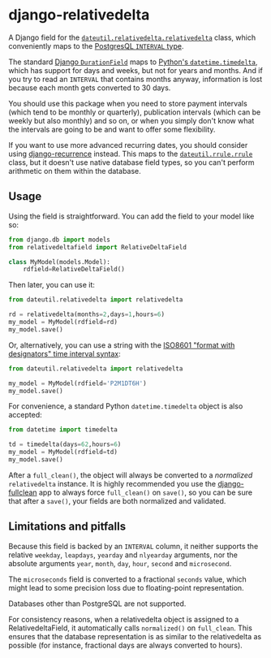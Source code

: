 # django-relativedelta

A Django field for the [`dateutil.relativedelta.relativedelta`](http://dateutil.readthedocs.io/en/stable/relativedelta.html) class,
which conveniently maps to the [PostgresQL `INTERVAL` type](https://www.postgresql.org/docs/current/static/datatype-datetime.html#DATATYPE-INTERVAL-INPUT).

The standard [Django `DurationField`](https://docs.djangoproject.com/en/1.10/ref/models/fields/#durationfield)
maps to [Python's `datetime.timedelta`](https://docs.python.org/3/library/datetime.html#datetime.timedelta), which
has support for days and weeks, but not for years and months.  And if you try to read an `INTERVAL` that contains
months anyway, information is lost because each month gets converted to 30 days.

You should use this package when you need to store payment intervals
(which tend to be monthly or quarterly), publication intervals (which
can be weekly but also monthly) and so on, or when you simply don't
know what the intervals are going to be and want to offer some
flexibility.

If you want to use more advanced recurring dates, you should consider
using [django-recurrence](https://github.com/django-recurrence/django-recurrence)
instead.  This maps to the [`dateutil.rrule.rrule`](http://dateutil.readthedocs.io/en/stable/rrule.html)
class, but it doesn't use native database field types, so you can't
perform arithmetic on them within the database.

## Usage

Using the field is straightforward.  You can add the field to your
model like so:

```python
from django.db import models
from relativedeltafield import RelativeDeltaField

class MyModel(models.Model):
	rdfield=RelativeDeltaField()
```

Then later, you can use it:

```python
from dateutil.relativedelta import relativedelta

rd = relativedelta(months=2,days=1,hours=6)
my_model = MyModel(rdfield=rd)
my_model.save()
```

Or, alternatively, you can use a string with the
[ISO8601 "format with designators" time interval syntax](https://www.postgresql.org/docs/current/static/datatype-datetime.html#DATATYPE-INTERVAL-INPUT):

```python
from dateutil.relativedelta import relativedelta

my_model = MyModel(rdfield='P2M1DT6H')
my_model.save()
```

For convenience, a standard Python `datetime.timedelta` object is
also accepted:

```python
from datetime import timedelta

td = timedelta(days=62,hours=6)
my_model = MyModel(rdfield=td)
my_model.save()
```

After a `full_clean()`, the object will always be converted to a
_normalized_ `relativedelta` instance.  It is highly recommended
you use the [django-fullclean](https://github.com/fish-ball/django-fullclean)
app to always force `full_clean()` on `save()`, so you can be
sure that after a `save()`, your fields are both normalized
and validated.


## Limitations and pitfalls

Because this field is backed by an `INTERVAL` column, it neither
supports the relative `weekday`, `leapdays`, `yearday` and `nlyearday`
arguments, nor the absolute arguments `year`, `month`, `day`, `hour`,
`second` and `microsecond`.

The `microseconds` field is converted to a fractional `seconds` value,
which might lead to some precision loss due to floating-point
representation.

Databases other than PostgreSQL are not supported.

For consistency reasons, when a relativedelta object is assigned to a
RelativedeltaField, it automatically calls `normalized()` on
`full_clean`.  This ensures that the database representation is as
similar to the relativedelta as possible (for instance, fractional
days are always converted to hours).
